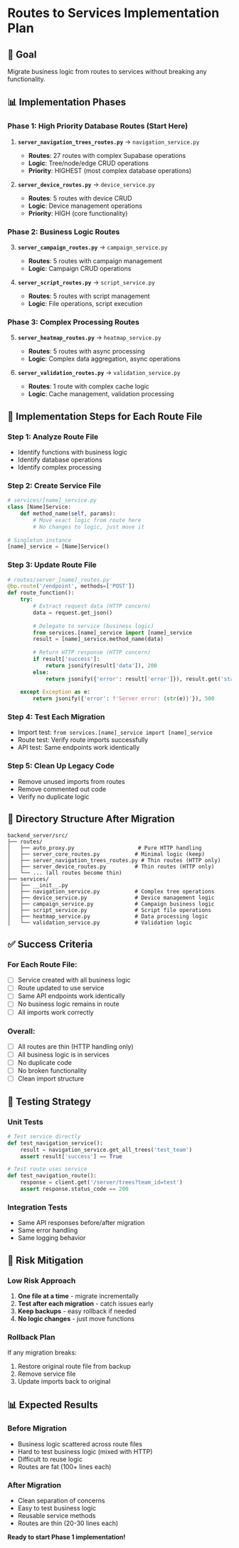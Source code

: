 # Routes to Services Implementation Plan

## 🎯 **Goal**
Migrate business logic from routes to services without breaking any functionality.

## 📊 **Implementation Phases**

### **Phase 1: High Priority Database Routes** (Start Here)
1. **`server_navigation_trees_routes.py`** → `navigation_service.py`
   - **Routes**: 27 routes with complex Supabase operations
   - **Logic**: Tree/node/edge CRUD operations
   - **Priority**: HIGHEST (most complex database operations)

2. **`server_device_routes.py`** → `device_service.py`
   - **Routes**: 5 routes with device CRUD
   - **Logic**: Device management operations
   - **Priority**: HIGH (core functionality)

### **Phase 2: Business Logic Routes**
3. **`server_campaign_routes.py`** → `campaign_service.py`
   - **Routes**: 5 routes with campaign management
   - **Logic**: Campaign CRUD operations

4. **`server_script_routes.py`** → `script_service.py`
   - **Routes**: 5 routes with script management
   - **Logic**: File operations, script execution

### **Phase 3: Complex Processing Routes**
5. **`server_heatmap_routes.py`** → `heatmap_service.py`
   - **Routes**: 5 routes with async processing
   - **Logic**: Complex data aggregation, async operations

6. **`server_validation_routes.py`** → `validation_service.py`
   - **Routes**: 1 route with complex cache logic
   - **Logic**: Cache management, validation processing

## 🔧 **Implementation Steps for Each Route File**

### **Step 1: Analyze Route File**
- Identify functions with business logic
- Identify database operations
- Identify complex processing

### **Step 2: Create Service File**
```python
# services/[name]_service.py
class [Name]Service:
    def method_name(self, params):
        # Move exact logic from route here
        # No changes to logic, just move it
        
# Singleton instance
[name]_service = [Name]Service()
```

### **Step 3: Update Route File**
```python
# routes/server_[name]_routes.py
@bp.route('/endpoint', methods=['POST'])
def route_function():
    try:
        # Extract request data (HTTP concern)
        data = request.get_json()
        
        # Delegate to service (business logic)
        from services.[name]_service import [name]_service
        result = [name]_service.method_name(data)
        
        # Return HTTP response (HTTP concern)
        if result['success']:
            return jsonify(result['data']), 200
        else:
            return jsonify({'error': result['error']}), result.get('status_code', 500)
            
    except Exception as e:
        return jsonify({'error': f'Server error: {str(e)}'}), 500
```

### **Step 4: Test Each Migration**
- Import test: `from services.[name]_service import [name]_service`
- Route test: Verify route imports successfully
- API test: Same endpoints work identically

### **Step 5: Clean Up Legacy Code**
- Remove unused imports from routes
- Remove commented out code
- Verify no duplicate logic

## 📂 **Directory Structure After Migration**

```
backend_server/src/
├── routes/
│   ├── auto_proxy.py                    # Pure HTTP handling
│   ├── server_core_routes.py           # Minimal logic (keep)
│   ├── server_navigation_trees_routes.py # Thin routes (HTTP only)
│   ├── server_device_routes.py         # Thin routes (HTTP only)
│   └── ... (all routes become thin)
├── services/
│   ├── __init__.py
│   ├── navigation_service.py           # Complex tree operations
│   ├── device_service.py               # Device management logic
│   ├── campaign_service.py             # Campaign business logic
│   ├── script_service.py               # Script file operations
│   ├── heatmap_service.py              # Data processing logic
│   └── validation_service.py           # Validation logic
```

## ✅ **Success Criteria**

### **For Each Route File:**
- [ ] Service created with all business logic
- [ ] Route updated to use service
- [ ] Same API endpoints work identically
- [ ] No business logic remains in route
- [ ] All imports work correctly

### **Overall:**
- [ ] All routes are thin (HTTP handling only)
- [ ] All business logic is in services
- [ ] No duplicate code
- [ ] No broken functionality
- [ ] Clean import structure

## 🧪 **Testing Strategy**

### **Unit Tests**
```python
# Test service directly
def test_navigation_service():
    result = navigation_service.get_all_trees('test_team')
    assert result['success'] == True

# Test route uses service
def test_navigation_route():
    response = client.get('/server/trees?team_id=test')
    assert response.status_code == 200
```

### **Integration Tests**
- Same API responses before/after migration
- Same error handling
- Same logging behavior

## 🚨 **Risk Mitigation**

### **Low Risk Approach**
1. **One file at a time** - migrate incrementally
2. **Test after each migration** - catch issues early
3. **Keep backups** - easy rollback if needed
4. **No logic changes** - just move functions

### **Rollback Plan**
If any migration breaks:
1. Restore original route file from backup
2. Remove service file
3. Update imports back to original

## 📊 **Expected Results**

### **Before Migration**
- Business logic scattered across route files
- Hard to test business logic (mixed with HTTP)
- Difficult to reuse logic
- Routes are fat (100+ lines each)

### **After Migration**
- Clean separation of concerns
- Easy to test business logic
- Reusable service methods
- Routes are thin (20-30 lines each)

**Ready to start Phase 1 implementation!**
